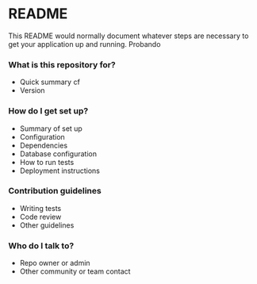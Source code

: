 # README #

This README would normally document whatever steps are necessary to get your application up and running.
Probando
### What is this repository for? ###

* Quick summary cf
* Version


### How do I get set up? ###

* Summary of set up
* Configuration
* Dependencies
* Database configuration
* How to run tests
* Deployment instructions

### Contribution guidelines ###

* Writing tests
* Code review
* Other guidelines

### Who do I talk to? ###

* Repo owner or admin
* Other community or team contact
